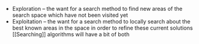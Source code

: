 - Exploration – the want for a search method to find new areas of the search space which have not been visited yet
- Exploitation – the want for a search method to locally search about the best known areas in the space in order to refine these current solutions
[[Searching]] algorithms will have a bit of both